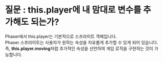 # 질문 : this.player에 내 맘대로 변수를 추가해도 되는가?

Phaser에서 this.player는 기본적으로 스프라이트 객체입니다. <br>
Phaser 스프라이트는 사용자가 원하는 속성을 자유롭게 추가할 수 있게 되어 있습니다. <br>
즉, **this.player.moving**처럼 추가적인 속성을 선언하여 게임 로직을 구현하는 것이 가능합니다. <br>
